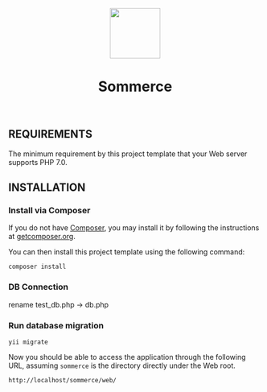 <p align="center">
    <a href="https://github.com/yiisoft" target="_blank">
        <img src="https://avatars0.githubusercontent.com/u/993323" height="100px">
    </a>
    <h1 align="center">Sommerce</h1>
    <br>
</p>


REQUIREMENTS
------------

The minimum requirement by this project template that your Web server supports PHP 7.0.


INSTALLATION
------------

### Install via Composer

If you do not have [Composer](http://getcomposer.org/), you may install it by following the instructions
at [getcomposer.org](http://getcomposer.org/doc/00-intro.md#installation-nix).

You can then install this project template using the following command:

~~~
composer install
~~~

### DB Connection

rename test_db.php -> db.php

### Run database migration

~~~
yii migrate
~~~

Now you should be able to access the application through the following URL, assuming `sommerce` is the directory
directly under the Web root.

~~~
http://localhost/sommerce/web/
~~~

